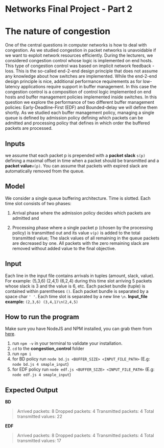 # Networks Final Project  - Part 2

# The nature of congestion

One of the central questions in computer networks is how to deal with congestion. As we studied congestion in packet networks is unavoidable if we want to exploit network resources efficiently. During the lecturers, we considered congestion control whose logic is implemented on end hosts. This type of congestion control was based on implicit network feedback - loss. This is the so-called end-2-end design principle that does not assume any knowledge about how switches are implemented. While the end-2-end design principle is nice, additional performance requirements as for low-latency applications require support in buffer management. In this case the congestion control is a composition of control logic implemented on end hosts and buffer management policies implemented inside switches. In this question we explore the performance of two different buffer management policies: Early-Deadline-First (EDF) and Bounded-delay we will define them shortly. As we studied each buffer management policy, managing a single queue is defined by admission policy defining which packets can be admitted and processing policy that defines in which order the buffered packets are processed.


## Inputs

we assume that each packet p is prepended with a​ **packet slack** ​`s(p)` defining a maximal offset in time when a packet should be transmitted and a ​**packet​ ​value** ​`v(p)`. You can assume that packets with expired slack are automatically removed from the queue.

## Model

We consider a single queue buffering architecture. Time is slotted. Each time slot consists of two phases:

1.   Arrival phase​ where the admission policy decides which packets are admitted and
    
2.   Processing phase​ where a single packet p (chosen by the processing policy) is transmitted out and its value `v(p)` is added to the total transmitted value; The slack values of all remaining in the queue packets are decreased by one. All packets with the zero remaining slack are removed without added value to the final objective.

## Input

Each line in the input file contains arrivals in tuples (amount, slack, value).  
For example: (5,3,6) (2,4,1) (6,2,4)  during this time slot arriving 5 packets whose slack is 3 and the value is 6, etc. 
Each packet bundle (tuple) is contained within parentheses `()`.
Each packet bundle is separated by a space char `' '`.
Each time slot is separated by a new line `\n`.
**Input_file example:**
`(2,3,6) (3,4,1)\n(2,4,5)`

## How to run the program

Make sure you have  NodeJS and NPM installed, you can grab them from [here](https://nodejs.org/en/).
1.	run `npm -v` in your terminal to validate your installation.
2.	`cd` to the **congestion_control** folder
3.	run `npm i`
4.	for BD policy run `node bd.js <BUFFER_SIZE> <INPUT_FILE_PATH>` (E.g: `node bd.js 4 smaple_input`)
5.	for EDF policy run `node edf.js <BUFFER_SIZE> <INPUT_FILE_PATH>` (E.g: `node edf.js 4 smaple_input`)

## Expected Output
**BD**
> Arrived packets: 8
> Dropped packets: 4
> Transmitted packets: 4
> Total transmitted values: 22

**EDF**
> Arrived packets: 8
> Dropped packets: 4
> Transmitted packets: 4
> Total transmitted values: 17
